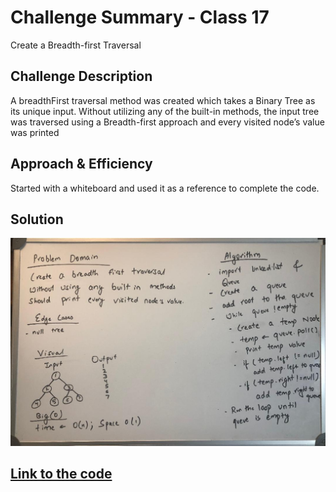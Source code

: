 # Challenge Summary - Class 17
Create a Breadth-first Traversal

## Challenge Description
A breadthFirst traversal method was created which takes a Binary Tree as its unique input. Without utilizing any of the built-in methods, the input tree was traversed using a Breadth-first approach and every visited node’s value was printed

## Approach & Efficiency
Started with a whiteboard and used it as a reference to complete the code.

## Solution
![Whiteboard](../../assets/BreadthFirst.jpeg) <br/>

## [Link to the code](../src/main/java/Tree/BreadthFirstClass.java)

